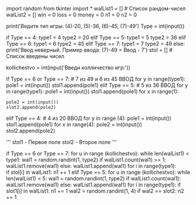 import random
from tkinter import *
walList1 = [] # Список рандом-чисел
walList2 = []
win = 0
loss = 0
money = 0
n1 = 0
n2 = 0


print('Ведите тип игры: (4)-20, (5)-36, (6)-45, (7)-49')
Type = int(input())

if Type == 4:
  type1 = 4
  type2 = 20
elif Type == 5:
  type1 = 5
  type2 = 36
elif Type == 6:
  type1 = 6
  type2 = 45
elif Type == 7:
  type1 = 7
  type2 = 49
else:
  print('Ввод неверный. Пример ввода: (7)-49 = Ввод - 7')
stol = [] # Список введены чисел

kollichestvo = int(input('Введи колличество игр:'))

if Type == 6 or Type == 7: # 7 из 49 и 6 из 45 ВВОД
  for y in range(type1):
    pole1 = int(input())
    stol1.append(pole1)
elif Type == 5:        # 5 из 36 ВВОД
  for y in range(type1):
    pole1 = int(input())
    stol1.append(pole1)
  for x in range(1):
  
    pole2 = int(input())
    slot2.append(pole2)
elif Type == 4:        # 4 из 20 ВВОД 
  for y in range (4):
    pole1 = int(input())
    stol1.append(pole1)
  for x in range(4):
    pole2 = int(input())
    stol2.append(pole2)

''' stol1 - Первое поле
    stol2 - Второе поле
'''
    
if Type == 6 or Type == 7:
  for u in range (kollichestvo):
    while len(walList1) < type1: 
      wal1 = random.randint(1, type2)
      if walList1.count(wal1) >= 1:
        walList1.remove(wal1)
      else:
        walList1.append(wal1)
        for i in range(type1):  
          if stol[i] in walList1:
            n1 += 1
elif Type == 5:
  for u in range (kollichestvo):
    while len(walList1) < 5:
      wal1 = random.randint(1, type2)
      if walList1.count(wal1):
        walList1.remove(wal1)
      else:
        walList1.append(wal1)
        for i in range(type1):
          if slot1[i] in walList1:
            n1 += 1
    wal2 = random.randint(1, 4)
    if wal2 == slot2:
      n2 += 1
